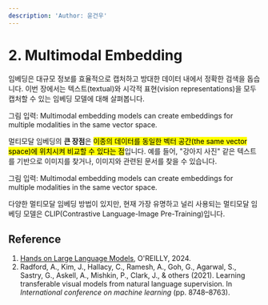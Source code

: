```yaml
---
description: 'Author: 윤건우'
---
```


# 2. Multimodal Embedding

임베딩은 대규모 정보를 효율적으로 캡처하고 방대한 데이터 내에서 정확한 검색을 돕습니다. 이번 장에서는 텍스트(textual)와 시각적 표현(vision representations)을 모두 캡처할 수 있는 임베딩 모델에 대해 살펴봅니다.&#x20;

그림 입력: Multimodal embedding models can create embeddings for multiple modalities in the same vector space.



멀티모달 임베딩의 **큰 장점**은 <mark style="background-color:yellow;">이종의 데이터를 동일한 벡터 공간(the same vector space)에 위치시켜 비교할 수 있다는 점</mark>입니다. 예를 들어, "강아지 사진" 같은 텍스트를 기반으로 이미지를 찾거나, 이미지와 관련된 문서를 찾을 수 있습니다.

그림 입력: Multimodal embedding models can create embeddings for multiple modalities in the same vector space.



다양한 멀티모달 임베딩 방법이 있지만, 현재 가장 유명하고 널리 사용되는 멀티모달 임베딩 모델은 CLIP(Contrastive Language-Image Pre-Training)입니다.

## Reference&#x20;

1. [Hands on Large Language Models](https://learning.oreilly.com/library/view/hands-on-large-language/9781098150952/ch05.html#transformers\_for\_vision), O'REILLY, 2024.
2. Radford, A., Kim, J., Hallacy, C., Ramesh, A., Goh, G., Agarwal, S., Sastry, G., Askell, A., Mishkin, P., Clark, J., & others (2021). Learning transferable visual models from natural language supervision. In _International conference on machine learning_ (pp. 8748–8763).
